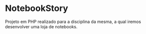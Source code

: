 # NotebookStory
Projeto em PHP realizado para a disciplina da mesma, a qual iremos desenvolver uma loja de notebooks.

